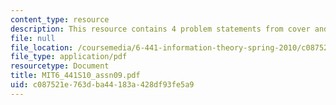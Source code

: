 ```yaml
---
content_type: resource
description: This resource contains 4 problem statements from cover and thomas.
file: null
file_location: /coursemedia/6-441-information-theory-spring-2010/c087521e763dba44183a428df93fe5a9_MIT6_441S10_assn09.pdf
file_type: application/pdf
resourcetype: Document
title: MIT6_441S10_assn09.pdf
uid: c087521e-763d-ba44-183a-428df93fe5a9
---
```

